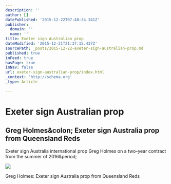 ```yaml
---
description: ''
author: []
datePublished: '2015-12-22T07:48:34.341Z'
publisher:
  domain: ''
  name: ''
title: Exeter sign Australian prop
dateModified: '2015-12-21T21:37:15.437Z'
sourcePath: _posts/2015-12-22-exeter-sign-australian-prop.md
published: true
inFeed: true
hasPage: true
inNav: false
url: exeter-sign-australian-prop/index.html
_context: 'http://schema.org'
_type: Article

---
```

# Exeter sign Australian prop

<article style=""><h1>Greg Holmes&amp;colon; Exeter sign Australia prop from Queensland Reds</h1><p>Exeter sign Australia international prop Greg Holmes on a two-year contract from the summer of 2016&amp;period;</p><img src="http://ichef.bbci.co.uk/onesport/cps/624/cpsprodpb/15005/production/_87312068_greg_holmes_getty1.jpg" /></article>

Greg Holmes: Exeter sign Australia prop from Queensland Reds